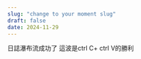```yaml
---
slug: "change to your moment slug"
draft: false
date: 2024-11-29
---
```

日誌瀑布流成功了
這波是ctrl C+ ctrl V的勝利